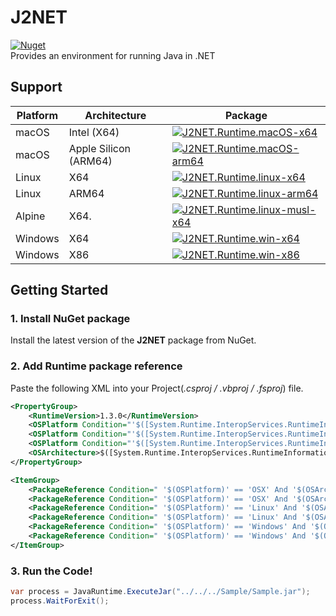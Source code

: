 # J2NET
[![Nuget](https://img.shields.io/nuget/v/J2NET)](https://www.nuget.org/packages/J2NET/)  
Provides an environment for running Java in .NET

## Support
| Platform | Architecture           | Package |
| -------- | ---------------------- | ------- |
| macOS    | Intel (X64)            | [![J2NET.Runtime.macOS-x64](https://img.shields.io/nuget/v/J2NET.Runtime.macOS-x64)](https://www.nuget.org/packages/J2NET.Runtime.macOS-x64/) |
| macOS    | Apple Silicon (ARM64)  | [![J2NET.Runtime.macOS-arm64](https://img.shields.io/nuget/v/J2NET.Runtime.macOS-arm64)](https://www.nuget.org/packages/J2NET.Runtime.macOS-arm64/) |
| Linux    | X64                    | [![J2NET.Runtime.linux-x64](https://img.shields.io/nuget/v/J2NET.Runtime.linux-x64)](https://www.nuget.org/packages/J2NET.Runtime.linux-x64/) |
| Linux    | ARM64                  | [![J2NET.Runtime.linux-arm64](https://img.shields.io/nuget/v/J2NET.Runtime.linux-arm64)](https://www.nuget.org/packages/J2NET.Runtime.linux-arm64/) |
| Alpine   | X64.                   | [![J2NET.Runtime.linux-musl-x64](https://img.shields.io/nuget/v/J2NET.Runtime.linux-musl-x64)](https://www.nuget.org/packages/J2NET.Runtime.linux-musl-x64/) |
| Windows  | X64                    | [![J2NET.Runtime.win-x64](https://img.shields.io/nuget/v/J2NET.Runtime.win-x64)](https://www.nuget.org/packages/J2NET.Runtime.win-x64/) |
| Windows  | X86                    | [![J2NET.Runtime.win-x86](https://img.shields.io/nuget/v/J2NET.Runtime.win-x86)](https://www.nuget.org/packages/J2NET.Runtime.win-x86/) |

## Getting Started
### 1. Install NuGet package
Install the latest version of the **J2NET** package from NuGet.

### 2. Add Runtime package reference
Paste the following XML into your Project(*.csproj / .vbproj / .fsproj*) file.

```xml
<PropertyGroup>
    <RuntimeVersion>1.3.0</RuntimeVersion>
    <OSPlatform Condition="'$([System.Runtime.InteropServices.RuntimeInformation]::IsOSPlatform($([System.Runtime.InteropServices.OSPlatform]::OSX)))' == 'true'">OSX</OSPlatform>
    <OSPlatform Condition="'$([System.Runtime.InteropServices.RuntimeInformation]::IsOSPlatform($([System.Runtime.InteropServices.OSPlatform]::Linux)))' == 'true'">Linux</OSPlatform>
    <OSPlatform Condition="'$([System.Runtime.InteropServices.RuntimeInformation]::IsOSPlatform($([System.Runtime.InteropServices.OSPlatform]::Windows)))' == 'true'">Windows</OSPlatform>
    <OSArchitecture>$([System.Runtime.InteropServices.RuntimeInformation]::OSArchitecture)</OSArchitecture>
</PropertyGroup>

<ItemGroup>
    <PackageReference Condition=" '$(OSPlatform)' == 'OSX' And '$(OSArchitecture)' == 'X64' " Include="J2NET.Runtime.macOS-x64" Version="$(RuntimeVersion)" />
    <PackageReference Condition=" '$(OSPlatform)' == 'OSX' And '$(OSArchitecture)' == 'ARM64' " Include="J2NET.Runtime.macOS-arm64" Version="$(RuntimeVersion)" />
    <PackageReference Condition=" '$(OSPlatform)' == 'Linux' And '$(OSArchitecture)' == 'X64' " Include="J2NET.Runtime.linux-x64" Version="$(RuntimeVersion)" />
    <PackageReference Condition=" '$(OSPlatform)' == 'Linux' And '$(OSArchitecture)' == 'ARM64' " Include="J2NET.Runtime.linux-arm64" Version="$(RuntimeVersion)" />
    <PackageReference Condition=" '$(OSPlatform)' == 'Windows' And '$(OSArchitecture)' == 'X64' " Include="J2NET.Runtime.win-x64" Version="$(RuntimeVersion)" />
    <PackageReference Condition=" '$(OSPlatform)' == 'Windows' And '$(OSArchitecture)' == 'X86' " Include="J2NET.Runtime.win-x86" Version="$(RuntimeVersion)" />
</ItemGroup>
```

### 3. Run the Code!
```csharp
var process = JavaRuntime.ExecuteJar("../../../Sample/Sample.jar");
process.WaitForExit();
```
